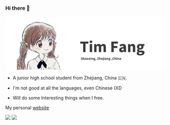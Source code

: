 ### Hi there 👋

![image](./image.jpg)


- A junior high school student from Zhejiang, China 🇨🇳.

- I'm not good at all the languages, even Chinese (XD

- Will do some Interesting things when I free.

My personal [website](https://timfang.xyz)

<img src="https://github-readme-stats.vercel.app/api?username=Tim-Fang&show_icons=true&icon_color=66ccff&text_color=718096&bg_color=ffffff" />
<img src="https://github-readme-stats.vercel.app/api/top-langs/?username=Tim-Fang&hide=actionscript,haxe" />
